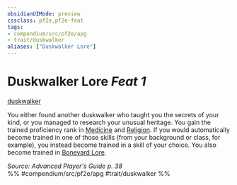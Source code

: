 ```yaml
---
obsidianUIMode: preview
cssclass: pf2e,pf2e-feat
tags:
- compendium/src/pf2e/apg
- trait/duskwalker
aliases: ["Duskwalker Lore"]
---
```

# Duskwalker Lore  *Feat 1*  
[duskwalker](/rules/traits/duskwalker-apg.md)  


You either found another duskwalker who taught you the secrets of your kind, or you managed to research your unusual heritage. You gain the trained proficiency rank in [Medicine](/compendium/skills.md#Medicine) and [Religion](/compendium/skills.md#Religion). If you would automatically become trained in one of those skills (from your background or class, for example), you instead become trained in a skill of your choice. You also become trained in [Boneyard Lore](/compendium/skills.md#Lore).

*Source: Advanced Player's Guide p. 38*  
%% #compendium/src/pf2e/apg #trait/duskwalker %%